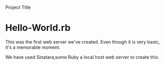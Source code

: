 Project Title
# Hello-World.rb

This was the first web server we've created. 
Even though it is very basic, it's a memorable moment. 

We have used Sinatara,some Ruby a local host web server to create this. 
